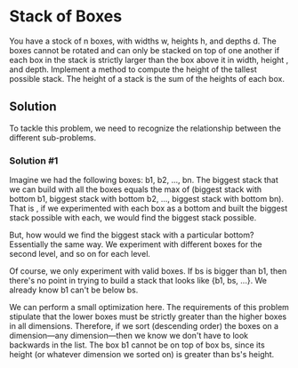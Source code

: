 # Stack of Boxes

You have a stock of n boxes, with widths w, heights h, and depths d. The boxes cannot be rotated and can only be
stacked on top of one another if each box in the stack is strictly larger than the box above it in width, height
, and depth. Implement a method to compute the height of the tallest possible stack. The height of a stack is the
sum of the heights of each box.

## Solution

To tackle this problem, we need to recognize the relationship between the different sub-problems.

### Solution #1

Imagine we had the following boxes: b1, b2, ..., bn. The biggest stack that we can build with all the boxes equals
the max of (biggest stack with bottom b1, biggest stack with bottom b2, ..., biggest stack with bottom bn). That is
, if we experimented with each box as a bottom and built the biggest stack possible with each, we would find the
biggest stack possible.


But, how would we find the biggest stack with a particular bottom? Essentially the same way. We experiment with
different boxes for the second level, and so on for each level.

Of course, we only experiment with valid boxes. If bs is bigger than b1, then there's no point in trying to build a
stack that looks like {b1, bs, ...}. We already know b1 can't be below bs.

We can perform a small optimization here. The requirements of this problem stipulate that the lower boxes must be
strictly greater than the higher boxes in all dimensions. Therefore, if we sort (descending order) the boxes on a
dimension––any dimension––then we know we don't have to look backwards in the list. The box b1 cannot be on top of
box bs, since its height (or whatever dimension we sorted on) is greater than bs's height.

